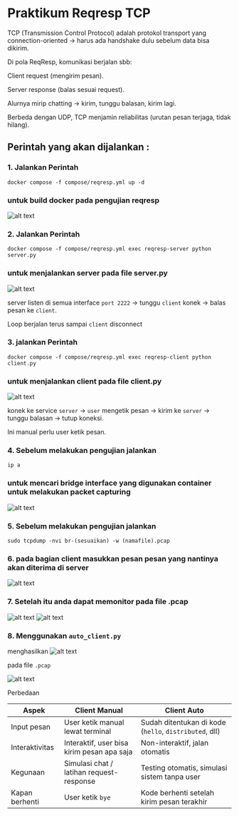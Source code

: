 # Praktikum Reqresp TCP

TCP (Transmission Control Protocol) adalah protokol transport yang connection-oriented -> harus ada handshake dulu sebelum data bisa dikirim.

Di pola ReqResp, komunikasi berjalan sbb:

Client request (mengirim pesan).

Server response (balas sesuai request).

Alurnya mirip chatting -> kirim, tunggu balasan, kirim lagi.

Berbeda dengan UDP, TCP menjamin reliabilitas (urutan pesan terjaga, tidak hilang).
## Perintah yang akan dijalankan :

### 1. Jalankan Perintah
`docker compose -f compose/reqresp.yml up -d`
### untuk build docker pada pengujian reqresp
![alt text](img/image1.png)
### 2. Jalankan Perintah
`docker compose -f compose/reqresp.yml exec reqresp-server python server.py`
### untuk menjalankan server pada file server.py
![alt text](img/image2.png)

 server listen di semua interface `port 2222` -> tunggu `client` konek -> balas pesan ke `client`.

Loop berjalan terus sampai `client` disconnect

### 3. jalankan Perintah
`docker compose -f compose/reqresp.yml exec reqresp-client python client.py`
### untuk menjalankan client pada file client.py
![alt text](img/image3.png)

konek ke service `server` -> `user` mengetik pesan -> kirim ke `server` -> tunggu balasan -> tutup koneksi.

Ini manual perlu user ketik pesan.

### 4. Sebelum melakukan pengujian jalankan 
`ip a`
### untuk mencari bridge interface yang digunakan container untuk melakukan packet capturing
![alt text](img/image4.png)
### 5. Sebelum melakukan pengujian jalankan 
`sudo tcpdump -nvi br-(sesuaikan) -w (namafile).pcap`
### 6. pada bagian client masukkan pesan pesan yang nantinya akan diterima di server
![alt text](img/image5.png)
### 7. Setelah itu anda dapat memonitor pada file .pcap
![alt text](img/image6.png)
![alt text](img/image7.png)

### 8. Menggunakan `auto_client.py`

menghasilkan
![alt text](img/image8.png)

pada file `.pcap`

![alt text](img/image9.png)

Perbedaan

| Aspek          | Client Manual                              | Client Auto                                            |
| -------------- | ------------------------------------------ | ------------------------------------------------------ |
| Input pesan    | User ketik manual lewat terminal           | Sudah ditentukan di kode (`hello`, `distributed`, dll) |
| Interaktivitas | Interaktif, user bisa kirim pesan apa saja | Non-interaktif, jalan otomatis                         |
| Kegunaan       | Simulasi chat / latihan request-response   | Testing otomatis, simulasi sistem tanpa user           |
| Kapan berhenti | User ketik `bye`                           | Kode berhenti setelah kirim pesan terakhir             |

